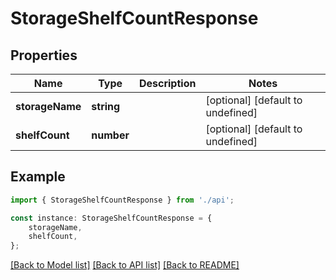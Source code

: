 # StorageShelfCountResponse


## Properties

Name | Type | Description | Notes
------------ | ------------- | ------------- | -------------
**storageName** | **string** |  | [optional] [default to undefined]
**shelfCount** | **number** |  | [optional] [default to undefined]

## Example

```typescript
import { StorageShelfCountResponse } from './api';

const instance: StorageShelfCountResponse = {
    storageName,
    shelfCount,
};
```

[[Back to Model list]](../README.md#documentation-for-models) [[Back to API list]](../README.md#documentation-for-api-endpoints) [[Back to README]](../README.md)
